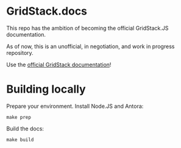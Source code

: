 # GridStack.docs

This repo has the ambition of becoming the official GridStack.JS documentation.

As of now, this is an unofficial, in negotiation, and work in progress repository.

Use the [official GridStack documentation](https://github.com/gridstack/gridstack.js/blob/master/doc/README.md)!

# Building locally

Prepare your environment. Install Node.JS and Antora:

```
make prep
```

Build the docs:

```
make build
```
